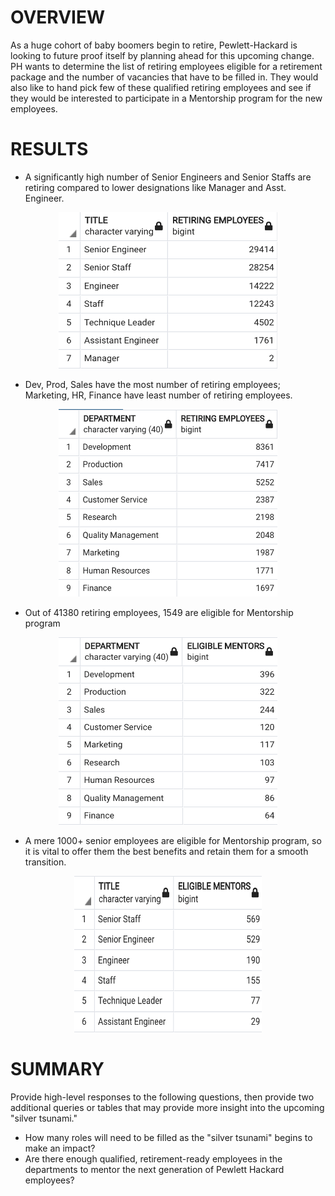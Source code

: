 # OVERVIEW
  As a huge cohort of baby boomers begin to retire, Pewlett-Hackard is looking to future proof itself by planning ahead for this upcoming change. PH wants to determine the list of retiring employees eligible for a retirement package and the number of vacancies that have to be filled in. They would also like to hand pick few of these qualified retiring employees and see if they would be interested to participate in a Mentorship program for the new employees. 

# RESULTS 
* A significantly high number of Senior Engineers and Senior Staffs are retiring compared to lower designations like Manager and Asst. Engineer.
<p align='center'>
<img src="https://github.com/yazhcodes/Pewlett-Hackard-Analysis/blob/main/Challenge/Images/Retiring%20Employees%20by%20Title.png" width=350 height=250 align></img>
</p>

* Dev, Prod, Sales have the most number of retiring employees; Marketing, HR, Finance have least number of retiring employees.
<p align='center'>
<img src="https://github.com/yazhcodes/Pewlett-Hackard-Analysis/blob/main/Challenge/Images/Retiring%20Employees%20by%20Department.png" width=350 height=300></img>
</p>

* Out of 41380 retiring employees, 1549 are eligible for Mentorship program
<p align='center'>
<img src="https://github.com/yazhcodes/Pewlett-Hackard-Analysis/blob/main/Challenge/Images/Eligible%20Mentors%20by%20Department.png" width=350 height=300></img>
</p>

* A mere 1000+ senior employees are eligible for Mentorship program, so it is vital to offer them the best benefits and retain them for a smooth transition.
<p align='center'>
<img src="https://github.com/yazhcodes/Pewlett-Hackard-Analysis/blob/main/Challenge/Images/Eligible%20Mentors%20by%20Title.png" width=300 height=250></img>
</p>

# SUMMARY 
Provide high-level responses to the following questions, then provide two additional queries or tables that may provide more insight into the upcoming "silver tsunami."
* How many roles will need to be filled as the "silver tsunami" begins to make an impact?
* Are there enough qualified, retirement-ready employees in the departments to mentor the next generation of Pewlett Hackard employees?

